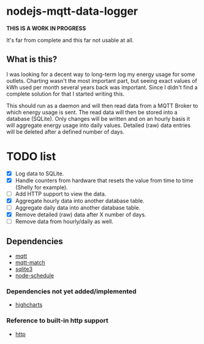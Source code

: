 # nodejs-mqtt-data-logger
**THIS IS A WORK IN PROGRESS**

It's far from complete and this far not usable at all.

## What is this?
I was looking for a decent way to long-term log my energy usage for some outlets. Charting wasn't the most important part, but seeing exact values of kWh used per month several years back was important. Since I didn't find a complete solution for that I started writing this.

This should run as a daemon and will then read data from a MQTT Broker to which energy usage is sent. The read data will then be stored into a database (SQLite). Only changes will be written and on an hourly basis it will aggregate energy usage into daily values. Detailed (raw) data entries will be deleted after a defined number of days.

# TODO list
- [x] Log data to SQLite.
- [x] Handle counters from hardware that resets the value from time to time (Shelly for example).
- [ ] Add HTTP support to view the data.
- [x] Aggregate hourly data into another database table.
- [ ] Aggregate daily data into another database table.
- [x] Remove detailed (raw) data after X number of days.
- [ ] Remove data from hourly/daily as well.

## Dependencies
* [mqtt](https://www.npmjs.com/package/mqtt)
* [mqtt-match](https://www.npmjs.com/package/mqtt-match)
* [sqlite3](https://www.npmjs.com/package/sqlite3)
* [node-schedule](https://www.npmjs.com/package/node-schedule)

### Dependencies not yet added/implemented
* [highcharts](https://www.npmjs.com/package/highcharts)

### Reference to built-in http support
* [http](https://www.w3schools.com/nodejs/nodejs_http.asp)
